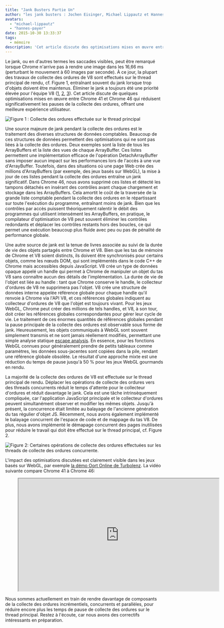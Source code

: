```yaml
---
title: "Jank Busters Partie Un"
author: "les jank busters : Jochen Eisinger, Michael Lippautz et Hannes Payer"
avatars:
  - "michael-lippautz"
  - "hannes-payer"
date: 2015-10-30 13:33:37
tags:
  - mémoire
description: 'Cet article discute des optimisations mises en œuvre entre Chrome 41 et Chrome 46 qui réduisent significativement les pauses de la collecte des ordures, améliorant ainsi l'expérience utilisateur.'
---
```

Le jank, ou en d'autres termes les saccades visibles, peut être remarqué lorsque Chrome n'arrive pas à rendre une image dans les 16,66 ms (perturbant le mouvement à 60 images par seconde). À ce jour, la plupart des travaux de collecte des ordures de V8 sont effectués sur le thread principal de rendu, cf. Figure 1, entraînant souvent du jank lorsque trop d'objets doivent être maintenus. Éliminer le jank a toujours été une priorité élevée pour l'équipe V8 ([1](https://blog.chromium.org/2011/11/game-changer-for-interactive.html), [2](https://www.youtube.com/watch?v=3vPOlGRH6zk), [3](/blog/free-garbage-collection)). Cet article discute de quelques optimisations mises en œuvre entre Chrome 41 et Chrome 46 qui réduisent significativement les pauses de la collecte des ordures, offrant une meilleure expérience utilisateur.

<!--truncate-->
![Figure 1 : Collecte des ordures effectuée sur le thread principal](/_img/jank-busters/gc-main-thread.png)

Une source majeure de jank pendant la collecte des ordures est le traitement des diverses structures de données comptables. Beaucoup de ces structures de données permettent des optimisations qui ne sont pas liées à la collecte des ordures. Deux exemples sont la liste de tous les ArrayBuffers et la liste des vues de chaque ArrayBuffer. Ces listes permettent une implémentation efficace de l'opération DetachArrayBuffer sans imposer aucun impact sur les performances lors de l'accès à une vue d'ArrayBuffer. Toutefois, dans des situations où une page Web crée des millions d'ArrayBuffers (par exemple, des jeux basés sur WebGL), la mise à jour de ces listes pendant la collecte des ordures entraîne un jank significatif. Dans Chrome 46, nous avons supprimé ces listes et détecté les tampons détachés en insérant des contrôles avant chaque chargement et stockage dans les ArrayBuffers. Cela amortit le coût de la traversée de la grande liste comptable pendant la collecte des ordures en le répartissant sur toute l'exécution du programme, entraînant moins de jank. Bien que les contrôles par accès puissent théoriquement ralentir le débit des programmes qui utilisent intensément les ArrayBuffers, en pratique, le compilateur d'optimisation de V8 peut souvent éliminer les contrôles redondants et déplacer les contrôles restants hors des boucles, ce qui permet une exécution beaucoup plus fluide avec peu ou pas de pénalité de performance globale.

Une autre source de jank est la tenue de livres associée au suivi de la durée de vie des objets partagés entre Chrome et V8. Bien que les tas de mémoire de Chrome et V8 soient distincts, ils doivent être synchronisés pour certains objets, comme les nœuds DOM, qui sont implémentés dans le code C++ de Chrome mais accessibles depuis JavaScript. V8 crée un type de données opaque appelé un handle qui permet à Chrome de manipuler un objet du tas V8 sans connaître aucun des détails de l'implémentation. La durée de vie de l'objet est liée au handle : tant que Chrome conserve le handle, le collecteur d'ordures de V8 ne supprimera pas l'objet. V8 crée une structure de données interne appelée référence globale pour chaque handle qu'il renvoie à Chrome via l'API V8, et ces références globales indiquent au collecteur d'ordures de V8 que l'objet est toujours vivant. Pour les jeux WebGL, Chrome peut créer des millions de tels handles, et V8, à son tour, doit créer les références globales correspondantes pour gérer leur cycle de vie. Le traitement de ces énormes quantités de références globales pendant la pause principale de la collecte des ordures est observable sous forme de jank. Heureusement, les objets communiqués à WebGL sont souvent simplement transmis et ne sont jamais réellement modifiés, permettant une simple analyse statique [escape analysis](https://en.wikipedia.org/wiki/Escape_analysis). En essence, pour les fonctions WebGL connues pour généralement prendre de petits tableaux comme paramètres, les données sous-jacentes sont copiées dans la pile, rendant une référence globale obsolète. Le résultat d'une approche mixte est une réduction du temps de pause jusqu'à 50 % pour les jeux WebGL gourmands en rendu.

La majorité de la collecte des ordures de V8 est effectuée sur le thread principal de rendu. Déplacer les opérations de collecte des ordures vers des threads concurrents réduit le temps d'attente pour le collecteur d'ordures et réduit davantage le jank. Cela est une tâche intrinsèquement compliquée, car l'application JavaScript principale et le collecteur d'ordures peuvent simultanément observer et modifier les mêmes objets. Jusqu'à présent, la concurrence était limitée au balayage de l'ancienne génération du tas régulier d'objet JS. Récemment, nous avons également implémenté le balayage concurrent de l'espace de code et de mappage du tas V8. De plus, nous avons implémenté le démapage concurrent des pages inutilisées pour réduire le travail qui doit être effectué sur le thread principal, cf. Figure 2.

![Figure 2: Certaines opérations de collecte des ordures effectuées sur les threads de collecte des ordures concurrente.](/_img/jank-busters/gc-concurrent-threads.png)

L'impact des optimisations discutées est clairement visible dans les jeux basés sur WebGL, par exemple [la démo Oort Online de Turbolenz](http://oortonline.gl/). La vidéo suivante compare Chrome 41 à Chrome 46:

<figure>
  <div class="video video-16:9">
    <iframe src="https://www.youtube.com/embed/PgrCJpbTs9I" width="640" height="360" loading="lazy"></iframe>
  </div>
</figure>

Nous sommes actuellement en train de rendre davantage de composants de la collecte des ordures incrémentiels, concurrents et parallèles, pour réduire encore plus les temps de pause de collecte des ordures sur le thread principal. Restez à l'écoute, car nous avons des correctifs intéressants en préparation.
